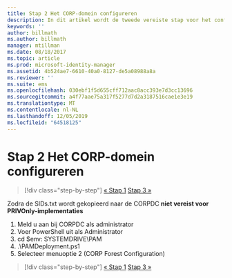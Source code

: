 ```yaml
---
title: Stap 2 Het CORP-domein configureren
description: In dit artikel wordt de tweede vereiste stap voor het configureren van het CORP-domein beschreven, waarmee een script wordt uitgevoerd nadat het bestand sids.txt is gekopieerd naar CORPDC
keywords: ''
author: billmath
ms.author: billmath
manager: mtillman
ms.date: 08/18/2017
ms.topic: article
ms.prod: microsoft-identity-manager
ms.assetid: 4b524ae7-6610-40a0-8127-de5a08988a8a
ms.reviewer: ''
ms.suite: ems
ms.openlocfilehash: 030ebf1f5d655cff712aac8acc393e7d3cc13696
ms.sourcegitcommit: a4f77aae75a317f5277d7d2a3187516cae1e3e19
ms.translationtype: MT
ms.contentlocale: nl-NL
ms.lasthandoff: 12/05/2019
ms.locfileid: "64518125"
---
```

# <a name="step-2-configuring-the-corp-domain"></a>Stap 2 Het CORP-domein configureren

> [!div class="step-by-step"]
> [« Stap 1](sp1-step1-configuring-priv-domain.md)
> [Stap 3 »](sp1-step3-installing-configuring-sql.md)

Zodra de SIDs.txt wordt gekopieerd naar de CORPDC **niet vereist voor PRIVOnly-implementaties**

1. Meld u aan bij CORPDC als administrator
2. Voer PowerShell uit als Administrator
3. cd $env: SYSTEMDRIVE\PAM
4. .\PAMDeployment.ps1
5. Selecteer menuoptie 2 (CORP Forest Configuration)

> [!div class="step-by-step"]
> [« Stap 1](sp1-step1-configuring-priv-domain.md)
> [Stap 3 »](sp1-step3-installing-configuring-sql.md)
